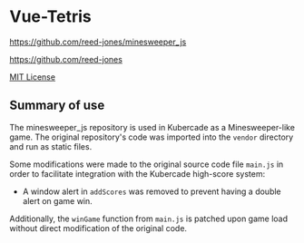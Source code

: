 # Vue-Tetris

https://github.com/reed-jones/minesweeper_js

https://github.com/reed-jones

[MIT License](http://opensource.org/licenses/MIT)

## Summary of use

The minesweeper_js repository is used in Kubercade as a Minesweeper-like game. The original repository's code was imported into the `vendor` directory and run as static files.

Some modifications were made to the original source code file `main.js` in order to facilitate integration with the Kubercade high-score system:

- A window alert in `addScores` was removed to prevent having a double alert on game win.

Additionally, the `winGame` function from `main.js` is patched upon game load without direct modification of the original code.
